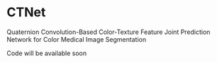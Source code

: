 # CTNet
Quaternion Convolution-Based Color-Texture Feature Joint Prediction Network for Color Medical Image Segmentation 

Code will be available soon
